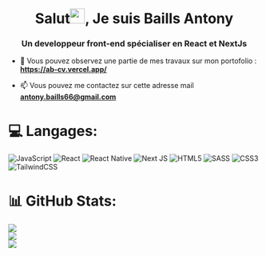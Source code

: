 <h1 align="center">Salut<img src="https://raw.githubusercontent.com/kaueMarques/kaueMarques/master/hi.gif" max-height="10px" style="width: 30px; display: inline-block;" data-target="animated-image.originalImage">, Je suis Baills Antony </h1>
<h3 align="center">Un developpeur front-end spécialiser en React et NextJs </h3>

- 🔭 Vous pouvez observez une partie de mes travaux sur mon portofolio : **https://ab-cv.vercel.app/**

- 📫 Vous pouvez me contactez sur cette adresse mail **antony.baills66@gmail.com**


# 💻 Langages:
 ![JavaScript](https://img.shields.io/badge/javascript-%23323330.svg?style=for-the-badge&logo=javascript&logoColor=%23F7DF1E) ![React](https://img.shields.io/badge/react-%2320232a.svg?style=for-the-badge&logo=react&logoColor=%2361DAFB) ![React Native](https://img.shields.io/badge/react_native-%2320232a.svg?style=for-the-badge&logo=react&logoColor=%2361DAFB)  ![Next JS](https://img.shields.io/badge/Next-black?style=for-the-badge&logo=next.js&logoColor=white)  ![HTML5](https://img.shields.io/badge/html5-%23E34F26.svg?style=for-the-badge&logo=html5&logoColor=white) ![SASS](https://img.shields.io/badge/SASS-hotpink.svg?style=for-the-badge&logo=SASS&logoColor=white) ![CSS3](https://img.shields.io/badge/css3-%231572B6.svg?style=for-the-badge&logo=css3&logoColor=white) ![TailwindCSS](https://img.shields.io/badge/tailwindcss-%2338B2AC.svg?style=for-the-badge&logo=tailwind-css&logoColor=white)
# 📊 GitHub Stats:
![](https://github-readme-stats.vercel.app/api?username=papyntown&theme=blue-green&hide_border=true&include_all_commits=false&count_private=true)<br/>
![](https://github-readme-streak-stats.herokuapp.com/?user=papyntown&theme=blue-green&hide_border=true)<br/>
![](https://github-readme-stats.vercel.app/api/top-langs/?username=papyntown&theme=blue-green&hide_border=true&include_all_commits=false&count_private=true&layout=compact)

<!-- Proudly created with GPRM ( https://gprm.itsvg.in ) -->
